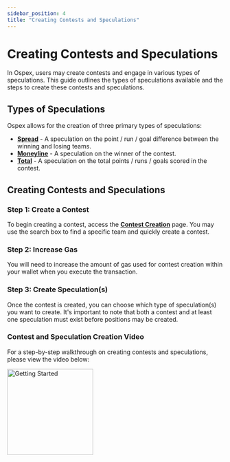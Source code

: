 ```yaml
---
sidebar_position: 4
title: "Creating Contests and Speculations"
---
```


# Creating Contests and Speculations

In Ospex, users may create contests and engage in various types of speculations. This guide outlines the types of speculations available and the steps to create these contests and speculations.

## Types of Speculations

Ospex allows for the creation of three primary types of speculations:

- [**Spread**](/docs/glossary/#spread) - A speculation on the point / run / goal difference between the winning and losing teams.
- [**Moneyline**](/docs/glossary/#moneyline) - A speculation on the winner of the contest.
- [**Total**](/docs/glossary/#total) - A speculation on the total points / runs / goals scored in the contest.

## Creating Contests and Speculations

### Step 1: Create a Contest

To begin creating a contest, access the [**Contest Creation**](https://ospex.org/c/create) page. You may use the search box to find a specific team and quickly create a contest.

### Step 2: Increase Gas

You will need to increase the amount of gas used for contest creation within your wallet when you execute the transaction.

### Step 3: Create Speculation(s)

Once the contest is created, you can choose which type of speculation(s) you want to create. It's important to note that both a contest and at least one speculation must exist before positions may be created.

### Contest and Speculation Creation Video

For a step-by-step walkthrough on creating contests and speculations, please view the video below:

<a href="https://www.tiktok.com/@ospex.org" target="_blank">
  <img src="/img/placeholder.webp" alt="Getting Started" width="200" />
</a>